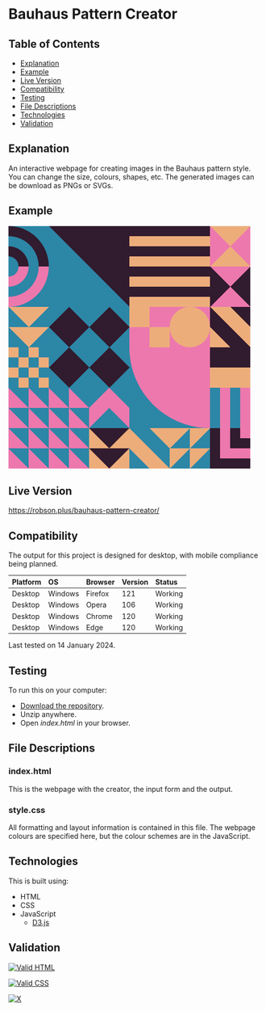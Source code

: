 # Bauhaus Pattern Creator

## Table of Contents

 * [Explanation](#explanation)
 * [Example](#example)
 * [Live Version](#live-version)
 * [Compatibility](#compatibility)
 * [Testing](#testing) 
 * [File Descriptions](#file-descriptions)
 * [Technologies](#technologies)
 * [Validation](#validation)
 
## Explanation

An interactive webpage for creating images in the Bauhaus pattern style. You can change the size, colours, shapes, etc. The generated images can be download as PNGs or SVGs.

## Example

![Example output](https://raw.githubusercontent.com/Robson/Bauhaus-Pattern-Creator/main/example.png)

## Live Version

https://robson.plus/bauhaus-pattern-creator/

## Compatibility

The output for this project is designed for desktop, with mobile compliance being planned.

| Platform | OS      | Browser          | Version | Status  |
| :------- | :------ | :--------------- | :------ | :------ |
| Desktop  | Windows | Firefox          | 121     | Working |
| Desktop  | Windows | Opera            | 106     | Working |
| Desktop  | Windows | Chrome           | 120     | Working |
| Desktop  | Windows | Edge             | 120     | Working |

Last tested on 14 January 2024.

## Testing

To run this on your computer:
 * [Download the repository](https://github.com/Robson/Bauhaus-Pattern-Creator/archive/master.zip).
 * Unzip anywhere.
 * Open *index.html* in your browser.
 
## File Descriptions

### index.html

This is the webpage with the creator, the input form and the output.

### style.css

All formatting and layout information is contained in this file. The webpage colours are specified here, but the colour schemes are in the JavaScript.

## Technologies

This is built using:
 * HTML
 * CSS
 * JavaScript
   * <a href="https://github.com/d3/d3">D3.js</a>
   
## Validation

<a href="https://validator.w3.org/nu/?doc=https%3A%2F%2Frobson.plus%2Fbauhaus-pattern-creator%2F"><img src="https://www.w3.org/Icons/valid-html401-blue" alt="Valid HTML" /></a>

<a href="http://jigsaw.w3.org/css-validator/validator?uri=https%3A%2F%2Frobson.plus%2Fbauhaus-pattern-creator%2Fstyle.css&profile=css3svg&usermedium=all&warning=1"><img src="https://jigsaw.w3.org/css-validator/images/vcss-blue" alt="Valid CSS" /></a>      

[![X](https://www.codefactor.io/repository/github/robson/Bauhaus-Pattern-Creator/badge?style=flat-square)](https://www.codefactor.io/repository/github/robson/Bauhaus-Pattern-Creator)
